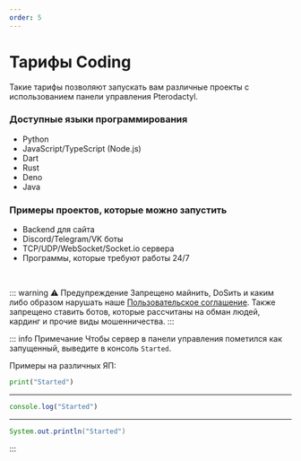 ```yaml
---
order: 5
---
```


# Тарифы Coding

Такие тарифы позволяют запускать вам различные проекты с использованием панели управления Pterodactyl.

### Доступные языки программирования

- Python
- JavaScript/TypeScript (Node.js)
- Dart
- Rust
- Deno
- Java

### Примеры проектов, которые можно запустить

- Backend для сайта
- Discord/Telegram/VK боты
- TCP/UDP/WebSocket/Socket.io сервера
- Программы, которые требуют работы 24/7

<br>

::: warning :warning: Предупреждение
Запрещено майнить, DoSить и каким либо образом нарушать наше [Пользовательское соглашение](https://play2go.cloud/user-agreement).
Также запрещено ставить ботов, которые рассчитаны на обман людей, кардинг и прочие виды мошенничества.
:::

::: info Примечание
Чтобы сервер в панели управления пометился как запущенный, выведите в консоль `Started`.

Примеры на различных ЯП:

```python
print("Started")
```

<hr>

```javascript
console.log("Started")
```

<hr>

```java
System.out.println("Started")
```

:::

